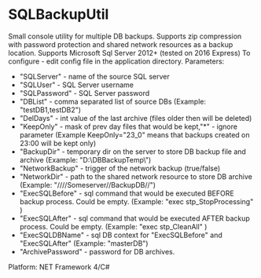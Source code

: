 # SQLBackupUtil
Small console utility for multiple DB backups. 
Supports zip compression with password protection and shared network resources as a backup location. 
Supports Microsoft Sql Server 2012+ (tested on 2016 Express)
To configure - edit config file in the application directory.
Parameters:
- "SQLServer" - name of the source SQL server
- "SQLUser" - SQL Server username
- "SQLPassword" - SQL Server password
- "DBList" - comma separated list of source DBs (Example: "testDB1,testDB2")
- "DelDays" - int value of the last archive (files older then <DelDays> will be deleted)
- "KeepOnly" - mask of prev day files that would be kept,"*" - ignore parameter (Example KeepOnly="23_0" means that backups created on 23:00 will be kept only)
- "BackupDir" - temporary dir on the server to store DB backup file and archive (Example: "D:\\DBBackupTemp\\")
- "NetworkBackup" - trigger of the network backup (true/false)
- "NetworkDir" - path to the shared network resource to store DB archive (Example: "////Someserver//BackupDB//")
- "ExecSQLBefore" - sql command that would be executed BEFORE backup process. Could be empty. (Example: "exec stp_StopProcessing" )
- "ExecSQLAfter" - sql command that would be executed AFTER backup process. Could be empty. (Example: "exec stp_CleanAll" )
- "ExecSQLDBName" - sql DB context for "ExecSQLBefore" and "ExecSQLAfter" (Example: "masterDB")
- "ArchivePassword" - password for DB archives.

Platform: NET Framework 4/C#
